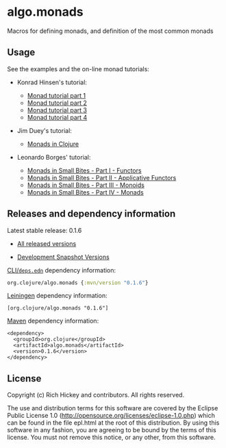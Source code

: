 # algo.monads

Macros for defining monads, and definition of the most common monads

## Usage

See the examples and the on-line monad tutorials:

* Konrad Hinsen's tutorial:		
  * [Monad tutorial part 1](https://github.com/khinsen/monads-in-clojure/blob/master/PART1.md)		
  * [Monad tutorial part 2](https://github.com/khinsen/monads-in-clojure/blob/master/PART2.md)		
  * [Monad tutorial part 3](https://github.com/khinsen/monads-in-clojure/blob/master/PART3.md)		
  * [Monad tutorial part 4](https://github.com/khinsen/monads-in-clojure/blob/master/PART4.md)		

* Jim Duey's tutorial:
  * [Monads in Clojure](http://www.clojure.net/2012/02/02/Monads-in-Clojure/)

* Leonardo Borges' tutorial:
  * [Monads in Small Bites - Part I   - Functors](http://www.leonardoborges.com/writings/2012/11/30/monads-in-small-bites-part-i-functors/)
  * [Monads in Small Bites - Part II  - Applicative Functors](http://www.leonardoborges.com/writings/2012/12/02/monads-in-small-bites-part-ii-applicative-functors/)
  * [Monads in Small Bites - Part III - Monoids](http://www.leonardoborges.com/writings/2012/12/05/monads-in-small-bites-part-iii-monoids/)
  * [Monads in Small Bites - Part IV  - Monads](http://www.leonardoborges.com/writings/2012/12/08/monads-in-small-bites-part-iv-monads/)

## Releases and dependency information

Latest stable release: 0.1.6

* [All released versions](http://search.maven.org/#search%7Cgav%7C1%7Cg%3A%22org.clojure%22%20AND%20a%3A%22algo.monads%22)

* [Development Snapshot Versions](https://oss.sonatype.org/index.html#nexus-search;gav~org.clojure~algo.monads~~~)

[CLI/`deps.edn`](https://clojure.org/reference/deps_and_cli) dependency information:
```clojure
org.clojure/algo.monads {:mvn/version "0.1.6"}
```

[Leiningen](http://github.com/technomancy/leiningen/) dependency information:

    [org.clojure/algo.monads "0.1.6"]

[Maven](http://maven.apache.org/) dependency information:

    <dependency>
      <groupId>org.clojure</groupId>
      <artifactId>algo.monads</artifactId>
      <version>0.1.6</version>
    </dependency>


## License

Copyright (c) Rich Hickey and contributors. All rights reserved.

The use and distribution terms for this software are covered by the
Eclipse Public License 1.0 (http://opensource.org/licenses/eclipse-1.0.php)
which can be found in the file epl.html at the root of this distribution.
By using this software in any fashion, you are agreeing to be bound by
the terms of this license.
You must not remove this notice, or any other, from this software.


